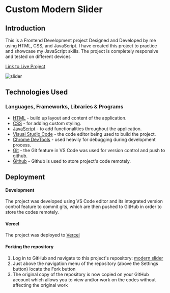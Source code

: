 # Custom Modern Slider

## Introduction

This is a Frontend Development project Designed and Developed by me using HTML, CSS, and JavaScript. I have created this project to practice and showcase my JavaScript skills. The project is completely responsive and tested on different devices

[Link to Live Project](https://modernslider.vercel.app/)

![slider](/imges/slider.png)

## Technologies Used

### Languages, Frameworks, Libraries & Programs

- [HTML](https://developer.mozilla.org/en-US/docs/Web/HTML) - build up layout and content of the application.
- [CSS](https://www.w3schools.com/css/) - for adding custom styling.
- [JavaScript](https://developer.mozilla.org/en-US/docs/Web/JavaScript) - to add functionalities throughout the application.
- [Visual Studio Code](https://code.visualstudio.com/) - the code editor being used to build the project.
- [Chrome DevTools](https://developer.chrome.com/docs/devtools/) - used heavily for debugging during development process.
- [Git](https://git-scm.com/) - the Git feature in VS Code was used for version control and push to github.
- [Github](https://github.com/) - Github is used to store project's code remotely.

## Deployment

#### Development

The project was developed using VS Code editor and its integrated version control feature to commit gits, which are then pushed to GitHub in order to store the codes remotely.

#### Vercel

The project was deployed to [Vercel](https://vercel.com/)

#### Forking the repository

1. Log in to GitHub and navigate to this project's repository: [modern slider](https://github.com/muneebali500/custom-slider-js)
2. Just above the navigation menu of the repository (above the Settings button) locate the Fork button
3. The original copy of the repository is now copied on your GitHub account which allows you to view and/or work on the codes without affecting the original work
